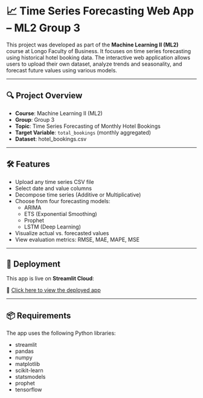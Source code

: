 # 📈 Time Series Forecasting Web App – ML2 Group 3

This project was developed as part of the **Machine Learning II (ML2)** course at Longo Faculty of Business. It focuses on time series forecasting using historical hotel booking data. The interactive web application allows users to upload their own dataset, analyze trends and seasonality, and forecast future values using various models.

---

## 🔍 Project Overview

- **Course**: Machine Learning II (ML2)
- **Group**: Group 3
- **Topic**: Time Series Forecasting of Monthly Hotel Bookings
- **Target Variable**: `total_bookings` (monthly aggregated)
- **Dataset**: hotel_bookings.csv

---

## 🛠️ Features

- Upload any time series CSV file
- Select date and value columns
- Decompose time series (Additive or Multiplicative)
- Choose from four forecasting models:
  - ARIMA
  - ETS (Exponential Smoothing)
  - Prophet
  - LSTM (Deep Learning)
- Visualize actual vs. forecasted values
- View evaluation metrics: RMSE, MAE, MAPE, MSE

---

## 🚀 Deployment

This app is live on **Streamlit Cloud**:

🔗 [Click here to view the deployed app]((https://python-eyvn5awzbjn3zmbdcbmzac.streamlit.app))


---

## 📦 Requirements

The app uses the following Python libraries:

- streamlit
- pandas
- numpy
- matplotlib
- scikit-learn
- statsmodels
- prophet
- tensorflow



